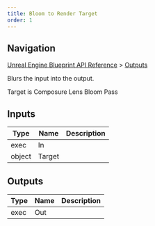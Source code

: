 ```yaml
---
title: Bloom to Render Target
order: 1
---
```

## Navigation

[Unreal Engine Blueprint API Reference](https://dev.epicgames.com/documentation/en-us/unreal-engine/BlueprintAPI) > [Outputs](https://dev.epicgames.com/documentation/en-us/unreal-engine/BlueprintAPI/Outputs)

Blurs the input into the output.

Target is Composure Lens Bloom Pass

## Inputs

| Type | Name | Description |
| --- | --- | --- |
| exec | In |  |
| object | Target |  |

## Outputs

| Type | Name | Description |
| --- | --- | --- |
| exec | Out |  |
